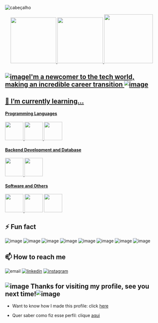 
![cabeçalho](https://user-images.githubusercontent.com/108991648/181558963-d2e2ca67-ecf7-427c-b4b4-39f215e90a31.gif)

<div align="center">
  <a href="https://github.com/pamelarondina">
      <img height="150em" src="https://github-readme-stats.vercel.app/api?username=pamelarondina&show_icons=true&bg_color=B0C4DE&title_color=FF6347&icon_color=DB7093&include_all_commits=true&count_private=true&hide_border=true"/>
      <img height="150em" src="https://github-readme-streak-stats.herokuapp.com/?user=pamelarondina&background=B0C4DE&stroke=DB7093&ring=FF6347&fire=FF6347&currStreakNum=4F4F4F&sideNums=ddb7093&currStreakLabel=ddb7093&currStreakLabel=FF6347&hide_border=true">
      <img height="160em" src="https://github-readme-stats.vercel.app/api/top-langs/?username=pamelarondina&langs_count=10&bg_color=b0c4de&title_color=ff6347&icon_color=ddb7093&hide_border=true"/>
</div>



## ![image](https://user-images.githubusercontent.com/108991648/181622709-609877dc-04aa-46d9-85b6-7e2fb78d3d69.png)I'm a newcomer to the tech world, making an incredible career transition ![image](https://user-images.githubusercontent.com/108991648/181622438-d9ba1ec5-79a1-4412-90c7-f050504b9d06.png) 

## 🌱 I’m currently learning...

#### **Programming Languages**

 <img src="https://cdn.jsdelivr.net/gh/devicons/devicon/icons/python/python-original-wordmark.svg" width="60" height="60"/>
<img src="https://cdn.jsdelivr.net/gh/devicons/devicon/icons/java/java-original-wordmark.svg" width="60" height="60"/>
<img src="https://cdn.jsdelivr.net/gh/devicons/devicon/icons/javascript/javascript-original.svg" width="60" height="60"/>

#### Backend Development and Database

<img src="https://cdn.jsdelivr.net/gh/devicons/devicon/icons/spring/spring-plain-wordmark.svg" width="60" height="60"/>
<img src="https://cdn.jsdelivr.net/gh/devicons/devicon/icons/mongodb/mongodb-original-wordmark.svg" width="60" height="60"/>


#### Software and Others

 <a href="https://postman.com" target="_blank" rel="noreferrer"> <img src="https://www.vectorlogo.zone/logos/getpostman/getpostman-icon.svg" width="60" height="60"/> </a>
<img src="https://cdn.jsdelivr.net/gh/devicons/devicon/icons/git/git-original-wordmark.svg" width="60" height="60"/>
<img src="https://cdn.jsdelivr.net/gh/devicons/devicon/icons/github/github-original-wordmark.svg" width="60" height="60"/>

## ⚡ Fun fact

![image](https://user-images.githubusercontent.com/108991648/181400091-8aca3888-5d8d-4ab5-a3b1-405de58ca0ab.png)
![image](https://user-images.githubusercontent.com/108991648/181400694-d0c052ec-cab5-43f2-8904-dd60d0a0e373.png)
![image](https://user-images.githubusercontent.com/108991648/181400800-27c71a31-cc26-4e3d-893d-e6f1f18926d2.png)
![image](https://user-images.githubusercontent.com/108991648/181400861-dc32cbba-3c37-45b4-9af2-d7f0ac2b8097.png)
![image](https://user-images.githubusercontent.com/108991648/181400896-babc56ba-aafd-4315-9858-4affb7dc4d31.png)
![image](https://user-images.githubusercontent.com/108991648/181768953-93576826-99f2-43bb-9124-97697c9b0a64.png)
![image](https://user-images.githubusercontent.com/108991648/181580324-39d949f4-d207-4258-89e8-856acb54f1bf.png)
![image](https://user-images.githubusercontent.com/108991648/181400734-0742b1ac-7885-4561-b69f-6314ffd55f70.png)

## 📫 How to reach me

<div  align="letf>
<a href="pamela.rondina@gmail.com"><img src="https://img.icons8.com/60/000000/gmail.png" alt="email"/></a>
<a href="https://www.linkedin.com/in/pamelarondina/"><img src="https://img.icons8.com/60/000000/linkedin.png" alt="linkedin"/></a>
<a href="https://www.instagram.com/pamela.rondina"><img src="https://img.icons8.com/60/000000/instagram-new.png" alt="instagram"/></a>   
</div>

   
## ![image](https://user-images.githubusercontent.com/108991648/181627985-c5ae0db5-24ac-4c70-a09e-a17862f70681.png) Thanks for visiting my profile, see you next time!![image](https://user-images.githubusercontent.com/108991648/181628127-69e6eeb9-4f19-43d3-9461-46ee7e87b02c.png)

- Want to know how I made this profile: click [here](https://github.com/PamelaRondina/step-by-step)

- Quer saber como fiz esse perfil: clique [aqui](https://github.com/PamelaRondina/step-by-step)

<!--



**PamelaRondina/PamelaRondina** is a ✨ _special_ ✨ repository because its `README.md` (this file) appears on your GitHub profile.

Here are some ideas to get you started:

- 🔭 I’m currently working on ...
- 🌱 I’m currently learning ...
- 👯 I’m looking to collaborate on ...
- 🤔 I’m looking for help with ...
- 💬 Ask me about ...
- 📫 How to reach me: ...
- 😄 Pronouns: ...
- ⚡ Fun fact: ...


-->
